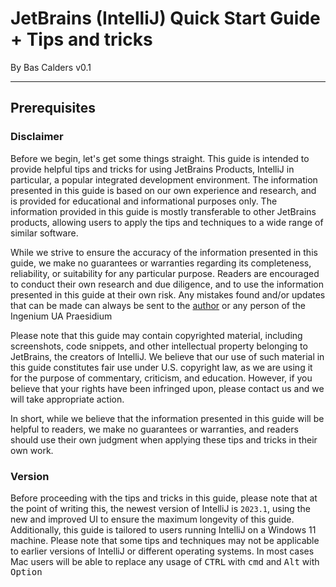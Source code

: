 # JetBrains (IntelliJ) Quick Start Guide + Tips and tricks
By Bas Calders v0.1

---
## Prerequisites
### Disclaimer
Before we begin, let's get some things straight. This guide is intended to provide helpful tips and tricks for using JetBrains Products, IntelliJ in particular, a popular integrated development environment. The information presented in this guide is based on our own experience and research, and is provided for educational and informational purposes only. The information provided in this guide is mostly transferable to other JetBrains products, allowing users to apply the tips and techniques to a wide range of similar software.

While we strive to ensure the accuracy of the information presented in this guide, we make no guarantees or warranties regarding its completeness, reliability, or suitability for any particular purpose. Readers are encouraged to conduct their own research and due diligence, and to use the information presented in this guide at their own risk. Any mistakes found and/or updates that can be made can always be sent to the [author](mailto:bas.calders@gmail.com) or any person of the Ingenium UA Praesidium

Please note that this guide may contain copyrighted material, including screenshots, code snippets, and other intellectual property belonging to JetBrains, the creators of IntelliJ. We believe that our use of such material in this guide constitutes fair use under U.S. copyright law, as we are using it for the purpose of commentary, criticism, and education. However, if you believe that your rights have been infringed upon, please contact us and we will take appropriate action.

In short, while we believe that the information presented in this guide will be helpful to readers, we make no guarantees or warranties, and readers should use their own judgment when applying these tips and tricks in their own work.

### Version
Before proceeding with the tips and tricks in this guide, please note that at the point of writing this, the newest version of IntelliJ is `2023.1`, using the new and improved UI to ensure the maximum longevity of this guide. Additionally, this guide is tailored to users running IntelliJ on a Windows 11 machine. Please note that some tips and techniques may not be applicable to earlier versions of IntelliJ or different operating systems. In most cases Mac users will be able to replace any usage of <kbd>CTRL</kbd> with <kbd>cmd</kbd> and <kbd>Alt</kbd> with <kbd>Option</kbd>

